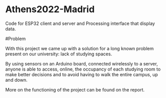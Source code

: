# Athens2022-Madrid

Code for ESP32 client and server and Processing interface that display data.

#Problem

With this project we came up with a solution for a long known problem present on our university: lack of studying spaces.

By using sensors on an Arduino board, connected wirelessly to a server, anyone is able to access, online, the occupancy of each studying room to 
make better decisions and to avoid having to walk the entire campus, up and down.

More on the functioning of the project can be found on the report.
